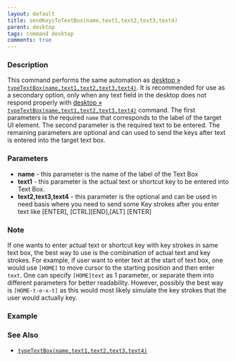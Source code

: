 ```yaml
---
layout: default
title: sendKeysToTextBox(name,text1,text2,text3,text4)
parent: desktop
tags: command desktop
comments: true
---
```


### Description
This command performs the same automation as [desktop &raquo; `typeTextBox(name,text1,text2,text3,text4)`](typeTextBox(name,text1,text2,text3,text4)).
It is recommended for use as a secondary option, only when any text field in the desktop does not respond properly with 
[desktop &raquo; `typeTextBox(name,text1,text2,text3,text4)`](typeTextBox(name,text1,text2,text3,text4)) command. 
The first parameters is the required  `name` that corresponds to the label of the target UI element. The second parameter 
is the required text to be entered. The remaining parameters are optional and can used to send the keys after 
text is entered into the target text box.


### Parameters
- **name** - this parameter is the name of the label of the Text Box
- **text1** - this parameter is the actual text or shortcut key to be entered into Text Box.
- **text2,text3,text4** - this parameter is the optional and can be used in need basis where you need to send some Key strokes after you enter text like \[ENTER\], \[CTRL\]\[END\],\[ALT\] \[ENTER\]  


### Note
If one wants to enter actual text or shortcut key with key strokes in same text box, the best way to use is the 
combination of actual text and key strokes. For example, if user want to enter text at the start of text box, one would 
use `[HOME]` to move cursor to the starting position and then enter `text`. One can specify `[HOME]text` as 1 parameter, 
or separate them into different parameters for better readability. However, possibly the best way is `[HOME-t-e-x-t]` 
as this would most likely simulate the key strokes that the user would actually key. 


### Example


### See Also
- [`typeTextBox(name,text1,text2,text3,text4)`](typeTextBox(name,text1,text2,text3,text4))